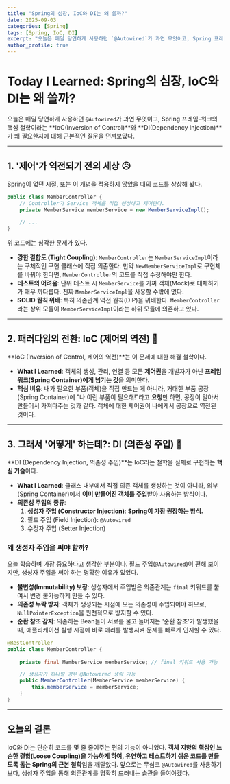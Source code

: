 ```yaml
---
title: "Spring의 심장, IoC와 DI는 왜 쓸까?"
date: 2025-09-03
categories: [Spring]
tags: [Spring, IoC, DI]
excerpt: "오늘은 매일 당연하게 사용하던 `@Autowired`가 과연 무엇이고, Spring 프레임-워크의 핵심 철학이라는 **IoC(Inversion of Control)**와 **DI(Dependency Injection)**가 왜 필요한지에 대해 근본적인 질문을 던져보았다."
author_profile: true
---
```


# Today I Learned: Spring의 심장, IoC와 DI는 왜 쓸까?

오늘은 매일 당연하게 사용하던 `@Autowired`가 과연 무엇이고, Spring 프레임-워크의 핵심 철학이라는 **IoC(Inversion of Control)**와 **DI(Dependency Injection)**가 왜 필요한지에 대해 근본적인 질문을 던져보았다.

---

## 1. '제어'가 역전되기 전의 세상 😥

Spring이 없던 시절, 또는 이 개념을 적용하지 않았을 때의 코드를 상상해 봤다.

```java
public class MemberController {
    // Controller가 Service 객체를 직접 생성하고 제어한다.
    private MemberService memberService = new MemberServiceImpl();
    
    // ...
}
```

위 코드에는 심각한 문제가 있다.
* **강한 결합도 (Tight Coupling)**: `MemberController`는 `MemberServiceImpl`이라는 구체적인 구현 클래스에 직접 의존한다. 만약 `NewMemberServiceImpl`로 구현체를 바꿔야 한다면, `MemberController`의 코드를 직접 수정해야만 한다.
* **테스트의 어려움**: 단위 테스트 시 `MemberService`를 가짜 객체(Mock)로 대체하기가 매우 까다롭다. 진짜 `MemberServiceImpl`을 사용할 수밖에 없다.
* **SOLID 원칙 위배**: 특히 의존관계 역전 원칙(DIP)을 위배한다. `MemberController`라는 상위 모듈이 `MemberServiceImpl`이라는 하위 모듈에 의존하고 있다.

---

## 2. 패러다임의 전환: IoC (제어의 역전) 🔄

**IoC (Inversion of Control, 제어의 역전)**는 이 문제에 대한 해결 철학이다.

* **What I Learned**: 객체의 생성, 관리, 연결 등 모든 **제어권**을 개발자가 아닌 **프레임워크(Spring Container)에게 넘기는 것**을 의미한다.
* **핵심 비유**: 내가 필요한 부품(객체)을 직접 만드는 게 아니라, 거대한 부품 공장(Spring Container)에 "나 이런 부품이 필요해!"라고 **요청**만 하면, 공장이 알아서 만들어서 가져다주는 것과 같다. 객체에 대한 제어권이 나에게서 공장으로 역전된 것이다.

---

## 3. 그래서 '어떻게' 하는데?: DI (의존성 주입) 💉

**DI (Dependency Injection, 의존성 주입)**는 IoC라는 철학을 실제로 구현하는 **핵심 기술**이다.

* **What I Learned**: 클래스 내부에서 직접 의존 객체를 생성하는 것이 아니라, 외부(Spring Container)에서 **이미 만들어진 객체를 주입**받아 사용하는 방식이다.
* **의존성 주입의 종류**:
    1.  **생성자 주입 (Constructor Injection)**: **Spring이 가장 권장하는 방식.**
    2.  필드 주입 (Field Injection): `@Autowired`
    3.  수정자 주입 (Setter Injection)

### 왜 생성자 주입을 써야 할까?

오늘 학습하며 가장 중요하다고 생각한 부분이다. 필드 주입(`@Autowired`)이 편해 보이지만, 생성자 주입을 써야 하는 명확한 이유가 있었다.

* **불변성(Immutability) 보장**: 생성자에서 주입받은 의존관계는 `final` 키워드를 붙여서 변경 불가능하게 만들 수 있다.
* **의존성 누락 방지**: 객체가 생성되는 시점에 모든 의존성이 주입되어야 하므로, `NullPointerException`을 원천적으로 방지할 수 있다.
* **순환 참조 감지**: 의존하는 Bean들이 서로를 물고 늘어지는 '순환 참조'가 발생했을 때, 애플리케이션 실행 시점에 바로 에러를 발생시켜 문제를 빠르게 인지할 수 있다.

```java
@RestController
public class MemberController {
    
    private final MemberService memberService; // final 키워드 사용 가능

    // 생성자가 하나일 경우 @Autowired 생략 가능
    public MemberController(MemberService memberService) {
        this.memberService = memberService;
    }
}
```
---

## 오늘의 결론

IoC와 DI는 단순히 코드를 몇 줄 줄여주는 편의 기능이 아니었다. **객체 지향의 핵심인 느슨한 결합(Loose Coupling)을 가능하게 하여, 유연하고 테스트하기 쉬운 코드를 만들도록 돕는 Spring의 근본 철학**임을 깨달았다. 앞으로는 무심코 `@Autowired`를 사용하기보다, 생성자 주입을 통해 의존관계를 명확히 드러내는 습관을 들여야겠다.
